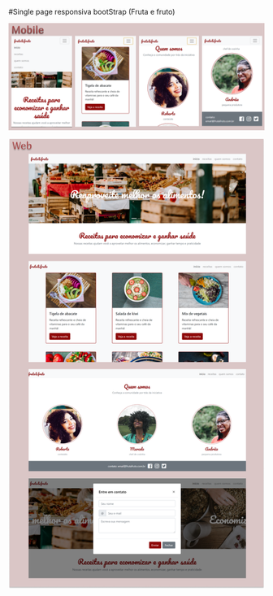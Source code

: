 #Single page responsiva bootStrap (Fruta e fruto)

![Alt text](https://github.com/gabriel-rosch/fruta-fruto/blob/master/imagesProject/mobile-fruta%26fruto.png)

![Alt text](https://github.com/gabriel-rosch/fruta-fruto/blob/master/imagesProject/web-fruta%26fruto.png)



